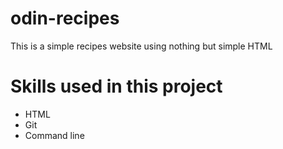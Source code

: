 # odin-recipes

This is a simple recipes website using nothing but simple HTML

# Skills used in this project

<ul>
  <li>HTML</li>
  <li>Git</li>
  <li>Command line</li>
</ul>
